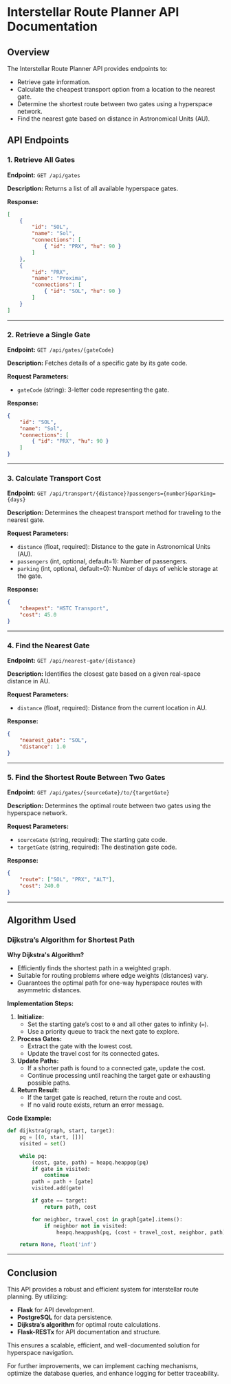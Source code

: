 # **Interstellar Route Planner API Documentation**

## **Overview**
The Interstellar Route Planner API provides endpoints to:
- Retrieve gate information.
- Calculate the cheapest transport option from a location to the nearest gate.
- Determine the shortest route between two gates using a hyperspace network.
- Find the nearest gate based on distance in Astronomical Units (AU).

## **API Endpoints**

### **1. Retrieve All Gates**
**Endpoint:** `GET /api/gates`

**Description:** Returns a list of all available hyperspace gates.

**Response:**
```json
[
    {
        "id": "SOL",
        "name": "Sol",
        "connections": [
            { "id": "PRX", "hu": 90 }
        ]
    },
    {
        "id": "PRX",
        "name": "Proxima",
        "connections": [
            { "id": "SOL", "hu": 90 }
        ]
    }
]
```

---

### **2. Retrieve a Single Gate**
**Endpoint:** `GET /api/gates/{gateCode}`

**Description:** Fetches details of a specific gate by its gate code.

**Request Parameters:**
- `gateCode` (string): 3-letter code representing the gate.

**Response:**
```json
{
    "id": "SOL",
    "name": "Sol",
    "connections": [
        { "id": "PRX", "hu": 90 }
    ]
}
```

---

### **3. Calculate Transport Cost**
**Endpoint:** `GET /api/transport/{distance}?passengers={number}&parking={days}`

**Description:** Determines the cheapest transport method for traveling to the nearest gate.

**Request Parameters:**
- `distance` (float, required): Distance to the gate in Astronomical Units (AU).
- `passengers` (int, optional, default=1): Number of passengers.
- `parking` (int, optional, default=0): Number of days of vehicle storage at the gate.

**Response:**
```json
{
    "cheapest": "HSTC Transport",
    "cost": 45.0
}
```

---

### **4. Find the Nearest Gate**
**Endpoint:** `GET /api/nearest-gate/{distance}`

**Description:** Identifies the closest gate based on a given real-space distance in AU.

**Request Parameters:**
- `distance` (float, required): Distance from the current location in AU.

**Response:**
```json
{
    "nearest_gate": "SOL",
    "distance": 1.0
}
```

---

### **5. Find the Shortest Route Between Two Gates**
**Endpoint:** `GET /api/gates/{sourceGate}/to/{targetGate}`

**Description:** Determines the optimal route between two gates using the hyperspace network.

**Request Parameters:**
- `sourceGate` (string, required): The starting gate code.
- `targetGate` (string, required): The destination gate code.

**Response:**
```json
{
    "route": ["SOL", "PRX", "ALT"],
    "cost": 240.0
}
```

---

## **Algorithm Used**

### **Dijkstra’s Algorithm for Shortest Path**

**Why Dijkstra's Algorithm?**
- Efficiently finds the shortest path in a weighted graph.
- Suitable for routing problems where edge weights (distances) vary.
- Guarantees the optimal path for one-way hyperspace routes with asymmetric distances.

**Implementation Steps:**
1. **Initialize:**
   - Set the starting gate’s cost to `0` and all other gates to infinity (`∞`).
   - Use a priority queue to track the next gate to explore.
2. **Process Gates:**
   - Extract the gate with the lowest cost.
   - Update the travel cost for its connected gates.
3. **Update Paths:**
   - If a shorter path is found to a connected gate, update the cost.
   - Continue processing until reaching the target gate or exhausting possible paths.
4. **Return Result:**
   - If the target gate is reached, return the route and cost.
   - If no valid route exists, return an error message.

**Code Example:**
```python
def dijkstra(graph, start, target):
    pq = [(0, start, [])]
    visited = set()

    while pq:
        (cost, gate, path) = heapq.heappop(pq)
        if gate in visited:
            continue
        path = path + [gate]
        visited.add(gate)

        if gate == target:
            return path, cost

        for neighbor, travel_cost in graph[gate].items():
            if neighbor not in visited:
                heapq.heappush(pq, (cost + travel_cost, neighbor, path))

    return None, float('inf')
```

---

## **Conclusion**
This API provides a robust and efficient system for interstellar route planning. By utilizing:
- **Flask** for API development.
- **PostgreSQL** for data persistence.
- **Dijkstra’s algorithm** for optimal route calculations.
- **Flask-RESTx** for API documentation and structure.

This ensures a scalable, efficient, and well-documented solution for hyperspace navigation.

For further improvements, we can implement caching mechanisms, optimize the database queries, and enhance logging for better traceability.

